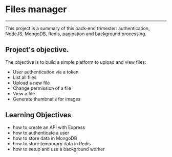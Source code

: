 # Files manager
---
This project is a summary of this back-end trimester: authentication, NodeJS, MongoDB, Redis, pagination and background processing.

## Project's objective.
The objective is to build a simple platform to upload and view files:
* User authentication via a token
* List all files
* Upload a new file
* Change permission of a file
* View a file
* Generate thumbnails for images

## Learning Objectives
* how to create an API with Express
* how to authenticate a user
* how to store data in MongoDB
* how to store temporary data in Redis
* how to setup and use a background worker
